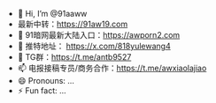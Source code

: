 - 👋 Hi, I’m @91aaww
- 最新中转：https://91aw19.com
- 👀 91暗网最新大陆入口：https://awporn2.com
- 🌱 推特地址： https://x.com/818yulewang4
- 💞️ TG群：https://t.me/antb9527
- 📫 电报接稿专员/商务合作：https://t.me/awxiaolajiao
- 😄 Pronouns: ...
- ⚡ Fun fact: ...

<!---
91aaww/91aaww is a ✨ special ✨ repository because its `README.md` (this file) appears on your GitHub profile.
You can click the Preview link to take a look at your changes.
--->
